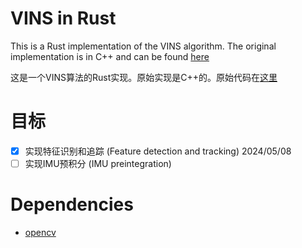 # VINS in Rust

This is a Rust implementation of the VINS algorithm. The original implementation is in C++ and can be found [here](https://github.com/lturing/vins_fusion_pangolin)

这是一个VINS算法的Rust实现。原始实现是C++的。原始代码在[这里](https://github.com/lturing/vins_fusion_pangolin)

# 目标

- [x] 实现特征识别和追踪 (Feature detection and tracking) 2024/05/08
- [ ] 实现IMU预积分 (IMU preintegration)

# Dependencies

- [opencv](https://docs.rs/opencv/latest/opencv/index.html)
